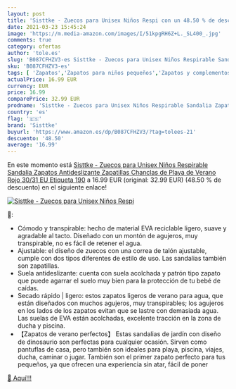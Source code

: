 ```yaml
---
layout: post
title: 'Sisttke - Zuecos para Unisex Niños Respi con un 48.50 % de descuento'
date: 2021-03-23 15:45:24
image: 'https://m.media-amazon.com/images/I/51kpgRH6Z+L._SL400_.jpg'
comments: true
category: ofertas
author: 'tole.es'
slug: 'B087CFHZV3-es Sisttke - Zuecos para Unisex Niños Respirable Sandalia...'
sku: 'B087CFHZV3-es'
tags: [ 'Zapatos','Zapatos para niños pequeños','Zapatos y complementos','Zuecos y mules para niño','chanclas','sandalia','sisttke','zapatos','zuecos', ]
actualPrice: 16.99 EUR
currency: EUR
price: 16.99
comparePrice: 32.99 EUR
prodname: 'Sisttke - Zuecos para Unisex Niños Respirable Sandalia Zapatos Antideslizante Zapatillas Chanclas de Playa de Verano  Rojo  30/31 EU  Etiqueta 190'
country: 'es'
flag: '🇪🇸'
brand: 'Sisttke'
buyurl: 'https://www.amazon.es/dp/B087CFHZV3/?tag=tolees-21'
descuento: '48.50'
average: '16.99'
---
```


En este momento está [Sisttke - Zuecos para Unisex Niños Respirable Sandalia Zapatos Antideslizante Zapatillas Chanclas de Playa de Verano  Rojo  30/31 EU  Etiqueta 190](https://www.amazon.es/dp/B087CFHZV3/?tag=tolees-21) a 16.99 EUR (original: 32.99 EUR) (48.50 %  de descuento) en el siguiente enlace!

[![Sisttke - Zuecos para Unisex Niños Respi](https://m.media-amazon.com/images/I/51kpgRH6Z+L._SL400_.jpg)](https://www.amazon.es/dp/B087CFHZV3/?tag=tolees-21)

🔎:

- Cómodo y transpirable: hecho de material EVA reciclable ligero, suave y agradable al tacto. Diseñado con un montón de agujeros, muy transpirable, no es fácil de retener el agua.
- Ajustable: el diseño de zuecos con una correa de talón ajustable, cumple con dos tipos diferentes de estilo de uso. Las sandalias también son zapatillas.
- Suela antideslizante: cuenta con suela acolchada y patrón tipo zapato que puede agarrar el suelo muy bien para la protección de tu bebé de caídas.
- Secado rápido | ligero: estos zapatos ligeros de verano para agua, que están diseñados con muchos agujeros, muy transpirables; los agujeros en los lados de los zapatos evitan que se lastre con demasiada agua. Las suelas de EVA están acolchadas, excelente tracción en la zona de ducha y piscina.
- 【Zapatos de verano perfectos】 Estas sandalias de jardín con diseño de dinosaurio son perfectas para cualquier ocasión. Sirven como pantuflas de casa, pero también son ideales para playa, piscina, viajes, ducha, caminar o jugar. También son el primer zapato perfecto para tus pequeños, ya que ofrecen una experiencia sin atar, fácil de poner

[🛒 Aquí!!!](https://www.amazon.es/dp/B087CFHZV3/?tag=tolees-21)
